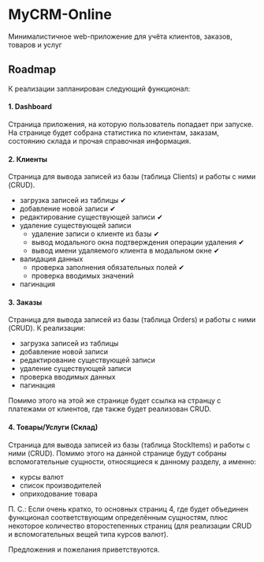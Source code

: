 # MyCRM-Online
Минималистичное web-приложение для учёта клиентов, заказов, товаров и услуг

## Roadmap
К реализации запланирован следующий функционал:

#### 1. Dashboard
Страница приложения, на которую пользователь попадает при запуске. На странице будет собрана статистика по клиентам, заказам, состоянию склада и прочая справочная информация.

#### 2. Клиенты
Страница для вывода записей из базы (таблица Clients) и работы с ними (CRUD).
* загрузка записей из таблицы ✔
* добавление новой записи ✔
* редактирование существующей записи ✔
* удаление существующей записи
    * удаление записи о клиенте из базы ✔
    * вывод модального окна подтверждения операции удаления ✔
    * вывод имени удаляемого клиента в модальном окне ✔
* валидация данных
    * проверка заполнения обязательных полей ✔
    * проверка вводимых значений
* пагинация

#### 3. Заказы
Страница для вывода записей из базы (таблица Orders) и работы с ними (CRUD).
К реализации:
- загрузка записей из таблицы
- добавление новой записи
- редактирование существующей записи
- удаление существующей записи
- проверка вводимых данных
- пагинация
 
Помимо этого на этой же странице будет ссылка на странцу с платежами от клиентов, где также будет реализован CRUD.
 
#### 4. Товары/Услуги (Склад)
Страница для вывода записей из базы (таблица StockItems) и работы с ними (CRUD).
Помимо этого на данной странице будут собраны вспомогательные сущности, относящиеся к данному разделу, а именно:
- курсы валют
- список производителей
- оприходование товара
 
П. С.:
Если очень кратко, то основных страниц 4, где будет объединен функционал соответствующим определённым сущностям, плюс некоторое количество второстепенных страниц (для реализации CRUD и вспомогательных вещей типа курсов валют).

Предложения и пожелания приветствуются.